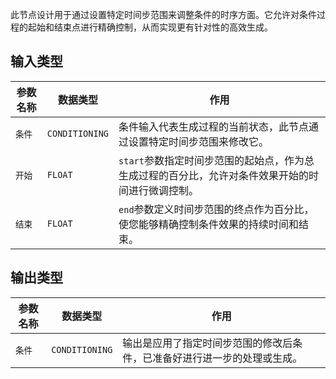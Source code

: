 此节点设计用于通过设置特定时间步范围来调整条件的时序方面。它允许对条件过程的起始和结束点进行精确控制，从而实现更有针对性的高效生成。

## 输入类型

| 参数名称 | 数据类型 | 作用 |
| --- | --- | --- |
| `条件` | `CONDITIONING` | 条件输入代表生成过程的当前状态，此节点通过设置特定时间步范围来修改它。 |
| `开始` | `FLOAT` | `start`参数指定时间步范围的起始点，作为总生成过程的百分比，允许对条件效果开始的时间进行微调控制。 |
| `结束` | `FLOAT` | `end`参数定义时间步范围的终点作为百分比，使您能够精确控制条件效果的持续时间和结束。 |

## 输出类型

| 参数名称 | 数据类型 | 作用 |
| --- | --- | --- |
| `条件` | `CONDITIONING` | 输出是应用了指定时间步范围的修改后条件，已准备好进行进一步的处理或生成。 |
